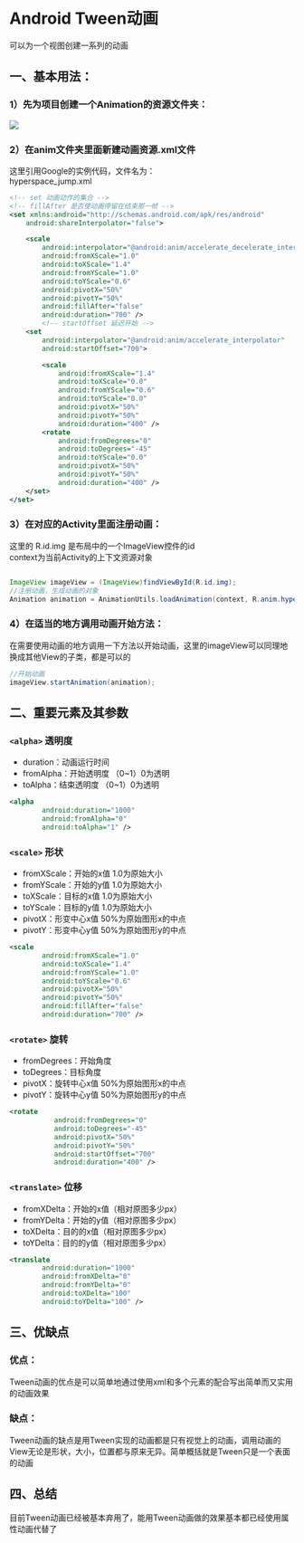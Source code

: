 # Android Tween动画
可以为一个视图创建一系列的动画

## 一、基本用法：

### 1）先为项目创建一个Animation的资源文件夹：
![](src/anim文件夹.jpg)
### 2）在anim文件夹里面新建动画资源.xml文件
这里引用Google的实例代码，文件名为：<br/>
hyperspace_jump.xml
```xml
<!-- set 动画动作的集合 -->
<!-- fillAfter 是否使动画停留在结束那一帧 -->
<set xmlns:android="http://schemas.android.com/apk/res/android"
    android:shareInterpolator="false">

    <scale
        android:interpolator="@android:anim/accelerate_decelerate_interpolator"
        android:fromXScale="1.0"
        android:toXScale="1.4"
        android:fromYScale="1.0"
        android:toYScale="0.6"
        android:pivotX="50%"
        android:pivotY="50%"
        android:fillAfter="false"
        android:duration="700" />
        <!-- startOffset 延迟开始 -->
    <set
        android:interpolator="@android:anim/accelerate_interpolator"
        android:startOffset="700">

        <scale
            android:fromXScale="1.4"
            android:toXScale="0.0"
            android:fromYScale="0.6"
            android:toYScale="0.0"
            android:pivotX="50%"
            android:pivotY="50%"
            android:duration="400" />
        <rotate
            android:fromDegrees="0"
            android:toDegrees="-45"
            android:toYScale="0.0"
            android:pivotX="50%"
            android:pivotY="50%"
            android:duration="400" />
    </set>
</set>

```

### 3）在对应的Activity里面注册动画：
这里的 R.id.img 是布局中的一个ImageView控件的id<br/>
context为当前Activity的上下文资源对象

```java

ImageView imageView = (ImageView)findViewById(R.id.img);
//注册动画，生成动画的对象
Animation animation = AnimationUtils.loadAnimation(context, R.anim.hyperspace_jump);

```
### 4）在适当的地方调用动画开始方法：
在需要使用动画的地方调用一下方法以开始动画，这里的imageView可以同理地换成其他View的子类，都是可以的
```java
//开始动画
imageView.startAnimation(animation);
```

## 二、重要元素及其参数

### `<alpha>` 透明度
  * duration：动画运行时间
  * fromAlpha：开始透明度 （0~1）0为透明
  * toAlpha：结束透明度 （0~1）0为透明

```xml
<alpha
        android:duration="1000"
        android:fromAlpha="0"
        android:toAlpha="1" />
```
### `<scale>` 形状
  * fromXScale：开始的x值 1.0为原始大小
  * fromYScale：开始的y值 1.0为原始大小
  * toXScale：目标的x值 1.0为原始大小
  * toYScale：目标的y值 1.0为原始大小
  * pivotX：形变中心x值 50%为原始图形x的中点
  * pivotY：形变中心y值 50%为原始图形y的中点

```xml
<scale
        android:fromXScale="1.0"
        android:toXScale="1.4"
        android:fromYScale="1.0"
        android:toYScale="0.6"
        android:pivotX="50%"
        android:pivotY="50%"
        android:fillAfter="false"
        android:duration="700" />
```

### `<rotate>` 旋转
  * fromDegrees：开始角度
  * toDegrees：目标角度
  * pivotX：旋转中心x值 50%为原始图形x的中点
  * pivotY：旋转中心y值 50%为原始图形y的中点

```xml
<rotate
           android:fromDegrees="0"
           android:toDegrees="-45"
           android:pivotX="50%"
           android:pivotY="50%"
           android:startOffset="700"
           android:duration="400" />
```

### `<translate>` 位移
  * fromXDelta：开始的x值（相对原图多少px）
  * fromYDelta：开始的y值（相对原图多少px）
  * toXDelta：目的的x值（相对原图多少px）
  * toYDelta：目的的y值（相对原图多少px）

```xml
<translate
        android:duration="1000"
        android:fromXDelta="0"
        android:fromYDelta="0"
        android:toXDelta="100"
        android:toYDelta="100" />
```

## 三、优缺点
### 优点：
Tween动画的优点是可以简单地通过使用xml和多个元素的配合写出简单而又实用的动画效果
### 缺点：
Tween动画的缺点是用Tween实现的动画都是只有视觉上的动画，调用动画的View无论是形状，大小，位置都与原来无异。简单概括就是Tween只是一个表面的动画

## 四、总结
目前Tween动画已经被基本弃用了，能用Tween动画做的效果基本都已经使用属性动画代替了
